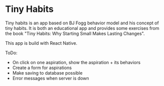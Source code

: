 # Tiny Habits

Tiny habits is an app based on BJ Fogg behavior model and his concept of tiny habits. It is both an educational app and provides some exercises from the book "Tiny Habits: Why Starting Small Makes Lasting Changes".

This app is build with React Native.

ToDo:

- On click on one aspiration, show the aspiration + its behaviors
- Create a form for aspirations
- Make saving to database possible
- Error messages when server is down
